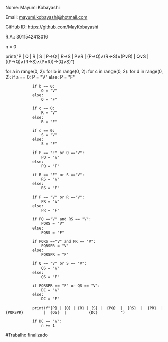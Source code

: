 Nome: Mayumi Kobayashi

Email: mayumi.kobayashi@hotmail.com  

GitHub ID: https://github.com/MayKobayashi  

R.A.: 3011542413016 



n = 0

print("P | Q | R | S | P→Q | R→S | P∨R | (P→Q)∧(R→S)∧(P∨R) | Q∨S | ((P→Q)∧(R→S)∧(P∨R))→(Q∨S)")

for a in range(0, 2):
    for b in range(0, 2):
        for c in range(0, 2):
            for d in range(0, 2):
                if a == 0:
                    P = "V"
                else:
                    P = "F"

                if b == 0:
                    Q = "V"
                else:
                    Q = "F"

                if c == 0:
                    R = "V"
                else:
                    R = "F"

                if c == 0:
                    S = "V"
                else:
                    S = "F"

                if P == "F" or Q =="V":
                    PQ = "V"
                else:
                    PQ = "F"

                if R == "F" or S =="V":
                    RS = "V"
                else:
                    RS = "F"

                if P == "V" or R =="V":
                    PR = "V"
                else:
                    PR = "F"

                if PQ =="V" and RS == "V":
                    PQRS = "V"
                else:
                    PQRS = "F"
                             
                if PQRS =="V" and PR == "V":
                    PQRSPR = "V"
                else:
                    PQRSPR = "F"

                if Q == "V" or S == "V":
                    QS = "V"
                else:
                    QS = "F"

                if PQRSPR == "F" or QS == "V":
                    DC = "V"
                else:
                    DC = "F"
               
                print(f"{P} | {Q} | {R} | {S} |  {PQ}  |  {RS}  |  {PR}  |          {PQRSPR}         |  {QS}  |          {DC}          ")
                
                if DC == "V":
                    n += 1

#Trabalho finalizado
